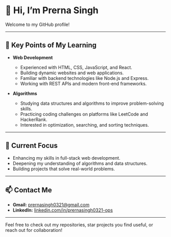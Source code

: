 # 👋 Hi, I’m Prerna Singh

Welcome to my GitHub profile!

---

## 🚀 **Key Points of My Learning**

- **Web Development**
  - Experienced with HTML, CSS, JavaScript, and React.
  - Building dynamic websites and web applications.
  - Familiar with backend technologies like Node.js and Express.
  - Working with REST APIs and modern front-end frameworks.

- **Algorithms**
  - Studying data structures and algorithms to improve problem-solving skills.
  - Practicing coding challenges on platforms like LeetCode and HackerRank.
  - Interested in optimization, searching, and sorting techniques.

---

## 🌱 **Current Focus**

- Enhancing my skills in full-stack web development.
- Deepening my understanding of algorithms and data structures.
- Building projects that solve real-world problems.

---

## 📫 **Contact Me**

- **Gmail:** prernasingh0321@gmail.com
- **LinkedIn:** [linkedin.com/in/prernasingh0321-ops](https://www.linkedin.com/in/prernasingh0321-ops)

---

Feel free to check out my repositories, star projects you find useful, or reach out for collaboration!
